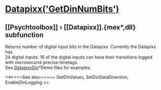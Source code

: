 # [Datapixx('GetDinNumBits')](Datapixx-GetDinNumBits) 
## [[Psychtoolbox]] &#8250; [[Datapixx]].{mex*,dll} subfunction


Returns number of digital input bits in the Datapixx. Currently the Datapixx has  
24 digital inputs. 16 of the digital inputs can have their transitions logged  
with microsecond-precise timetags.  
See [DatapixxDin](DatapixxDin)\*Demo files for examples.  
  


<<=====See also:=====
GetDinValues, SetDinDataDirection, EnableDinLogging
<<